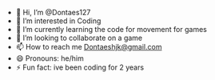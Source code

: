 - 👋 Hi, I’m @Dontaes127
- 👀 I’m interested in Coding
- 🌱 I’m currently learning the code for movement for games
- 💞️ I’m looking to collaborate on a game
- 📫 How to reach me Dontaeshjk@gmail.com
- 😄 Pronouns: he/him
- ⚡ Fun fact: ive been coding for 2 years

<!---
Dontaes127/Dontaes127 is a ✨ special ✨ repository because its `README.md` (this file) appears on your GitHub profile.
You can click the Preview link to take a look at your changes.
--->
